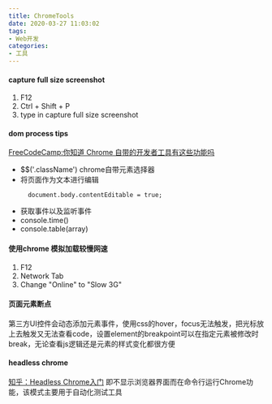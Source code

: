 ```yaml
---
title: ChromeTools
date: 2020-03-27 11:03:02
tags:
- Web开发
categories: 
- 工具
---
```

#### capture full size screenshot
1. F12
2. Ctrl + Shift + P
3. type in capture full size screenshot
   
#### dom process tips
[FreeCodeCamp:你知道 Chrome 自带的开发者工具有这些功能吗](https://chinese.freecodecamp.org/news/how-much-do-you-know-about-chrome-developer-tools/?from=timeline)
+ $$('.className') chrome自带元素选择器
+ 将页面作为文本进行编辑
  ```
    document.body.contentEditable = true;
  ```
+ 获取事件以及监听事件
+ console.time()
+ console.table(array)
#### 使用chrome 模拟加载较慢网速
1. F12
2. Network Tab
3. Change "Online" to "Slow 3G"
#### 页面元素断点
第三方UI控件会动态添加元素事件，使用css的hover，focus无法触发，把光标放上去触发又无法查看code，设置element的breakpoint可以在指定元素被修改时break，无论查看js逻辑还是元素的样式变化都很方便
#### headless chrome 
[知乎：Headless Chrome入门](https://zhuanlan.zhihu.com/p/29207391) 即不显示浏览器界面而在命令行运行Chrome功能，该模式主要用于自动化测试工具